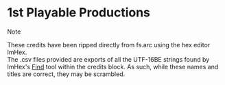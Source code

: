 # 1st Playable Productions

> [!NOTE]
> These credits have been ripped directly from fs.arc using the hex editor ImHex.  
> The .csv files provided are exports of all the UTF-16BE strings found by ImHex's [Find](https://docs.werwolv.net/imhex/views/find) tool within the credits block. As such, while these names and titles are correct, they may be scrambled.
